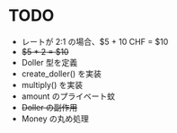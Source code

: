 # TODO

* レートが 2:1 の場合、$5 + 10 CHF = $10
* <del>$5 * 2 = $10</del>
* Doller 型を定義
* create_doller() を実装
* multiply() を実装
* amount のプライベート蚊
* <del>Doller の副作用</del>
* Money の丸め処理
